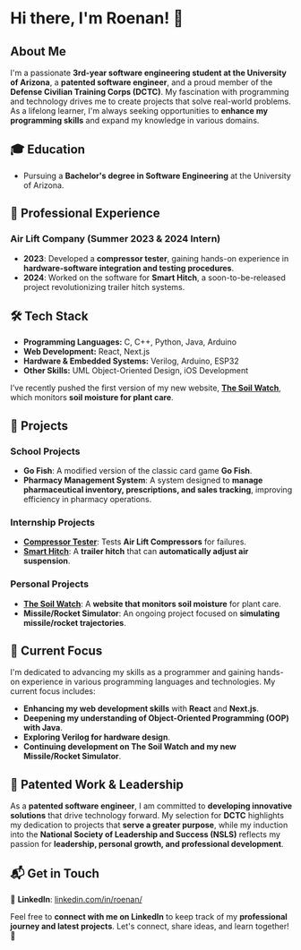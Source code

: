 # Hi there, I'm Roenan! 👋  

## About Me  
I'm a passionate **3rd-year software engineering student at the University of Arizona**, a **patented software engineer**, and a proud member of the **Defense Civilian Training Corps (DCTC)**. My fascination with programming and technology drives me to create projects that solve real-world problems. As a lifelong learner, I'm always seeking opportunities to **enhance my programming skills** and expand my knowledge in various domains.  

## 🎓 Education  
- Pursuing a **Bachelor's degree in Software Engineering** at the University of Arizona.  

## 💼 Professional Experience  
### **Air Lift Company (Summer 2023 & 2024 Intern)**  
- **2023**: Developed a **compressor tester**, gaining hands-on experience in **hardware-software integration and testing procedures**.  
- **2024**: Worked on the software for **Smart Hitch**, a soon-to-be-released project revolutionizing trailer hitch systems.  

## 🛠️ Tech Stack  
- **Programming Languages:** C, C++, Python, Java, Arduino  
- **Web Development:** React, Next.js  
- **Hardware & Embedded Systems:** Verilog, Arduino, ESP32  
- **Other Skills:** UML Object-Oriented Design, iOS Development  

I’ve recently pushed the first version of my new website, **[The Soil Watch](https://github.com/Roenan-b/The-Soil-Watch)**, which monitors **soil moisture for plant care**.  

## 🚀 Projects  

### **School Projects**  
- **Go Fish**: A modified version of the classic card game **Go Fish**.  
- **Pharmacy Management System**: A system designed to **manage pharmaceutical inventory, prescriptions, and sales tracking**, improving efficiency in pharmacy operations.  

### **Internship Projects**  
- **[Compressor Tester](https://github.com/Roenan-b/Compressor-Tester)**: Tests **Air Lift Compressors** for failures.  
- **[Smart Hitch](https://github.com/Roenan-b/Smart-Hitch)**: A **trailer hitch** that can **automatically adjust air suspension**.  

### **Personal Projects**  
- **[The Soil Watch](https://github.com/Roenan-b/The-Soil-Watch)**: A **website that monitors soil moisture** for plant care.  
- **Missile/Rocket Simulator**: An ongoing project focused on **simulating missile/rocket trajectories**.  

## 🎯 Current Focus  
I'm dedicated to advancing my skills as a programmer and gaining hands-on experience in various programming languages and technologies. My current focus includes:  
- **Enhancing my web development skills** with **React** and **Next.js**.  
- **Deepening my understanding of Object-Oriented Programming (OOP) with Java**.  
- **Exploring Verilog for hardware design**.  
- **Continuing development on The Soil Watch and my new Missile/Rocket Simulator**.  

## 🏅 Patented Work & Leadership  
As a **patented software engineer**, I am committed to **developing innovative solutions** that drive technology forward. My selection for **DCTC** highlights my dedication to projects that **serve a greater purpose**, while my induction into the **National Society of Leadership and Success (NSLS)** reflects my passion for **leadership, personal growth, and professional development**.  

## 📬 Get in Touch  
📌 **LinkedIn**: [linkedin.com/in/roenan/](https://www.linkedin.com/in/roenan/)  

Feel free to **connect with me on LinkedIn** to keep track of my **professional journey and latest projects**. Let's connect, share ideas, and learn together! 🚀  
